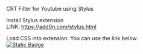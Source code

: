 CRT Filter for Youtube using Stylus

Install Stylus extension</br>
LINK: https://add0n.com/stylus.html

Load CSS into extension. You can use the link below.
 </br>
[![Static Badge](https://img.shields.io/badge/Install_directly_with-Stylus-yellow?style=for-the-badge)](https://raw.githubusercontent.com/jkpair/kurl-crt-filter/master/kurl-crt-filter.user.css)
